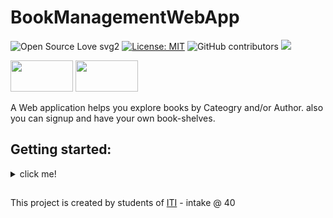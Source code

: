 # BookManagementWebApp

![Open Source Love svg2](https://badges.frapsoft.com/os/v2/open-source.svg?v=103)
[![License: MIT](https://img.shields.io/badge/License-MIT-yellow.svg)](https://github.com/atefhares/CrowdFunding-Web-App/blob/master/LICENSE)
![GitHub contributors](https://img.shields.io/github/contributors/SamarGooda/BookManagementWebApp)
![](https://img.shields.io/badge/expressJs-blue)

<img src="https://cdn.worldvectorlogo.com/logos/mongodb.svg" width="100" height="50"> <img src="https://upload.wikimedia.org/wikipedia/commons/d/d9/Node.js_logo.svg" width="100" height="50">


A Web application helps you explore books by Cateogry and/or Author. also you can signup and have your own book-shelves.

## Getting started:
<details>
  <summary>click me!</summary>
  
  ### To run the server
  - install `nodejs v13+` and `npm` on your system
  - go to `/server` and run the follwing:
    ```
    npm init
    npm i
    ```
  ### To run the client
   - install [jekyll](https://jekyllrb.com/) gem 
   - go to `/client` and run the follwing:
     ```
     jekyll serve
     ```
</details>


## 
This project is created by students of [ITI](http://iti.gov.eg/) - intake @ 40
